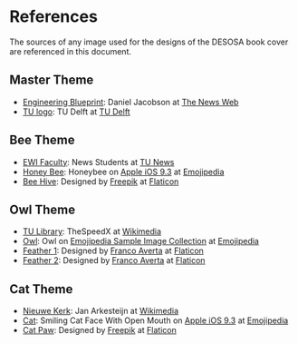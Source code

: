 # References

The sources of any image used for the designs of the DESOSA book cover are referenced in this document. 

## Master Theme

- [Engineering Blueprint](blueprint.jpg): Daniel Jacobson at [The News Web](http://cdn1.tnwcdn.com/wp-content/blogs.dir/1/files/2014/03/engineering-blueprint.jpg)
- [TU logo](tulogo.jpg): TU Delft at [TU Delft](http://www.tudelft.nl/en)

## Bee Theme

- [EWI Faculty](ewi.jpg): News Students at [TU News](http://tunews.weblog.tudelft.nl/2014/03/11/woon-je-in-delft-en-studeer-je-op-19-maart-dan-kun-je-stemmen-bij-ewi-do-you-live-in-delft-and-are-you-studying-on-19-march-then-you-can-vote-at-eemcs)
- [Honey Bee](bee.png): Honeybee on [Apple iOS 9.3](http://emojipedia.org/apple/ios-9.3) at [Emojipedia](http://emojipedia.org/apple/ios-9.3/honeybee)
- [Bee Hive](beehive.svg): Designed by [Freepik](http://www.flaticon.com/authors/freepik) at [Flaticon](http://flaticon.com)

## Owl Theme

- [TU Library](library.jpg): TheSpeedX at [Wikimedia](https://commons.wikimedia.org/wiki/File:Library_TUDelft.jpg)
- [Owl](owl.png): Owl on [Emojipedia Sample Image Collection](http://emojipedia.org/emojipedia/sample-images) at [Emojipedia](http://emojipedia.org/emojipedia/sample-images/owl)
- [Feather 1](feather1.svg): Designed by [Franco Averta](http://www.flaticon.com/authors/franco-averta) at [Flaticon](http://flaticon.com)
- [Feather 2](feather2.svg): Designed by [Franco Averta](http://www.flaticon.com/authors/franco-averta) at [Flaticon](http://flaticon.com)

## Cat Theme

- [Nieuwe Kerk](nieuwekerk.png): Jan Arkesteijn at [Wikimedia](https://commons.wikimedia.org/wiki/File:Nieuwe_kerk_20040311.jpg)
- [Cat](cat.png): Smiling Cat Face With Open Mouth on [Apple iOS 9.3](http://emojipedia.org/apple/ios-9.3) at [Emojipedia](http://emojipedia.org/apple/ios-9.3/smiling-cat-face-with-open-mouth)
- [Cat Paw](catpaw.svg): Designed by [Freepik](http://www.flaticon.com/authors/freepik) at [Flaticon](http://flaticon.com)

